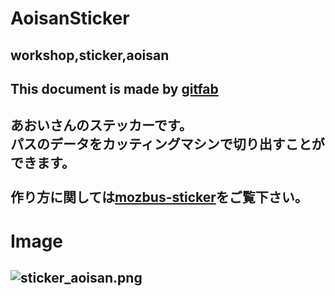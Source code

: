 # AoisanSticker
## workshop,sticker,aoisan
This document is made by [gitfab](http://gitfab.org)
---
あおいさんのステッカーです。<br>
パスのデータをカッティングマシンで切り出すことができます。<br>
<br>
作り方に関しては<a href="http://gitfab.org/hrl7/mozbus-sticker/" target="_blank">mozbus-sticker</a>をご覧下さい。
---
<h1>Image</h1>

![sticker_aoisan.png](https://raw.github.com/JecyLosika/AoisanSticker/master/gitfab/resources/sticker_aoisan.png)
---
